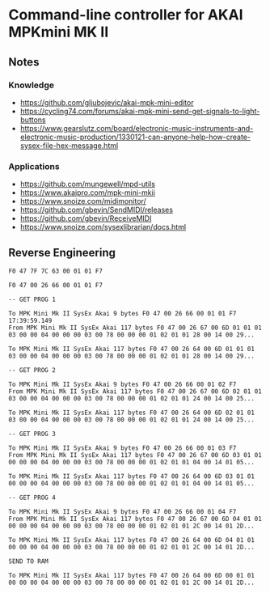 # Command-line controller for AKAI MPKmini MK II

## Notes

### Knowledge

- <https://github.com/gljubojevic/akai-mpk-mini-editor>
- <https://cycling74.com/forums/akai-mpk-mini-send-get-signals-to-light-buttons>
- <https://www.gearslutz.com/board/electronic-music-instruments-and-electronic-music-production/1330121-can-anyone-help-how-create-sysex-file-hex-message.html>

### Applications

- <https://github.com/mungewell/mpd-utils>
- <https://www.akaipro.com/mpk-mini-mkii>
- <https://www.snoize.com/midimonitor/>
- <https://github.com/gbevin/SendMIDI/releases>
- <https://github.com/gbevin/ReceiveMIDI>
- <https://www.snoize.com/sysexlibrarian/docs.html>

## Reverse Engineering

```
F0 47 7F 7C 63 00 01 01 F7

F0 47 00 26 66 00 01 01 F7

-- GET PROG 1

To MPK Mini Mk II SysEx Akai 9 bytes F0 47 00 26 66 00 01 01 F7 17:39:59.149
From MPK Mini Mk II SysEx Akai 117 bytes F0 47 00 26 67 00 6D 01 01 01 03 00 00 04 00 00 00 03 00 78 00 00 00 01 02 01 01 28 00 14 00 29...

To MPK Mini Mk II SysEx Akai 117 bytes F0 47 00 26 64 00 6D 01 01 01 03 00 00 04 00 00 00 03 00 78 00 00 00 01 02 01 01 28 00 14 00 29...

-- GET PROG 2

To MPK Mini Mk II SysEx Akai 9 bytes F0 47 00 26 66 00 01 02 F7
From MPK Mini Mk II SysEx Akai 117 bytes F0 47 00 26 67 00 6D 02 01 01 03 00 00 04 00 00 00 03 00 78 00 00 00 01 02 01 01 24 00 14 00 25...

To MPK Mini Mk II SysEx Akai 117 bytes F0 47 00 26 64 00 6D 02 01 01 03 00 00 04 00 00 00 03 00 78 00 00 00 01 02 01 01 24 00 14 00 25...

-- GET PROG 3

To MPK Mini Mk II SysEx Akai 9 bytes F0 47 00 26 66 00 01 03 F7
From MPK Mini Mk II SysEx Akai 117 bytes F0 47 00 26 67 00 6D 03 01 01 00 00 00 04 00 00 00 03 00 78 00 00 00 01 02 01 01 04 00 14 01 05...

To MPK Mini Mk II SysEx Akai 117 bytes F0 47 00 26 64 00 6D 03 01 01 00 00 00 04 00 00 00 03 00 78 00 00 00 01 02 01 01 04 00 14 01 05...

-- GET PROG 4

To MPK Mini Mk II SysEx Akai 9 bytes F0 47 00 26 66 00 01 04 F7
From MPK Mini Mk II SysEx Akai 117 bytes F0 47 00 26 67 00 6D 04 01 01 00 00 00 04 00 00 00 03 00 78 00 00 00 01 02 01 01 2C 00 14 01 2D...

To MPK Mini Mk II SysEx Akai 117 bytes F0 47 00 26 64 00 6D 04 01 01 00 00 00 04 00 00 00 03 00 78 00 00 00 01 02 01 01 2C 00 14 01 2D...

SEND TO RAM

To MPK Mini Mk II SysEx Akai 117 bytes F0 47 00 26 64 00 6D 00 01 01 00 00 00 04 00 00 00 03 00 78 00 00 00 01 02 01 01 2C 00 14 01 2D...
```

